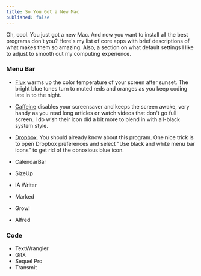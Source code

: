 ```yaml
---
title: So You Got a New Mac
published: false
---
```


Oh, cool. You just got a new Mac. And now you want to install all the best programs don't you? Here's my list of core apps with brief descriptions of what makes them so amazing. Also, a section on what default settings I like to adjust to smooth out my computing experience.

### Menu Bar
- [Flux](http://stereopsis.com/flux/) warms up the color temperature of your screen after sunset. The bright blue tones turn to muted reds and oranges as you keep coding late in to the night.
- [Caffeine](http://itunes.apple.com/us/app/caffeine/id411246225?mt=12) disables your screensaver and keeps the screen awake, very handy as you read long articles or watch videos that don't go full screen. I do wish their icon did a bit more to blend in with all-black system style.
- [Dropbox](http://www.dropbox.com/). You should already know about this program. One nice trick is to open Dropbox preferences and select "Use black and white menu bar icons" to get rid of the obnoxious blue icon.
- CalendarBar

- SizeUp
- iA Writer
- Marked
- Growl
- Alfred


### Code
- TextWrangler
- GitX
- Sequel Pro
- Transmit